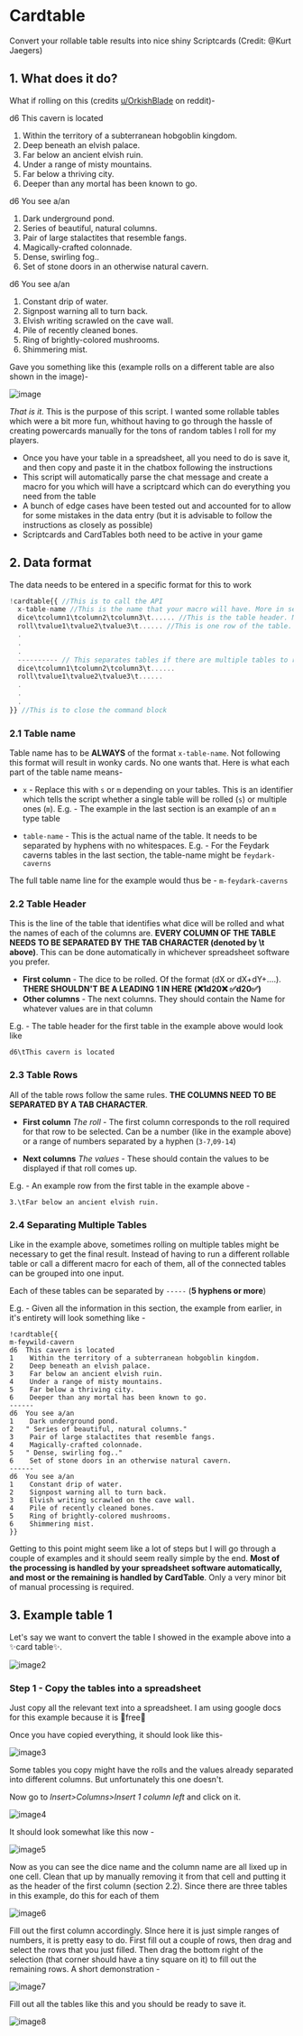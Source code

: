 # Cardtable
Convert your rollable table results into nice shiny Scriptcards (Credit: @Kurt Jaegers)
## 1. What does it do?

What if rolling on this (credits [u/OrkishBlade](https://www.reddit.com/r/BehindTheTables/comments/61ls8l/feydark_caverns/) on reddit)-

d6 This cavern is located
1. Within the territory of a subterranean hobgoblin kingdom.
2. Deep beneath an elvish palace.
3. Far below an ancient elvish ruin.
4. Under a range of misty mountains.
5. Far below a thriving city.
6. Deeper than any mortal has been known to go.

d6 You see a/an
1. Dark underground pond.
2. Series of beautiful, natural columns.
3. Pair of large stalactites that resemble fangs.
4. Magically-crafted colonnade.
5. Dense, swirling fog..
6. Set of stone doors in an otherwise natural cavern.

d6 You see a/an<br>
1. Constant drip of water.<br>
2. Signpost warning all to turn back.<br>
3. Elvish writing scrawled on the cave wall.<br>
4. Pile of recently cleaned bones.<br>
5. Ring of brightly-colored mushrooms.<br>
6. Shimmering mist.

Gave you something like this (example rolls on a different table are also shown in the image)-

![image](images/example1.png)

*That is it.* This is the purpose of this script. I wanted some rollable tables which were a bit more fun, whithout having to go through the hassle of creating powercards manually for the tons of random tables I roll for my players.

* Once you have your table in a spreadsheet, all you need to do is save it, and then copy and paste it in the chatbox following the instructions
* This script will automatically parse the chat message and create a macro for you which will have a scriptcard which can do everything you need from the table
* A bunch of edge cases have been tested out and accounted for to allow for some mistakes in the data entry (but it is advisable to follow the instructions as closely as possible)
* Scriptcards and CardTables both need to be active in your game


## 2. Data format
The data needs to be entered in a specific format for this to work

```javascript
!cardtable{{ //This is to call the API
  x-table-name //This is the name that your macro will have. More in section 2.1
  dice\tcolumn1\tcolumn2\tcolumn3\t...... //This is the table header. More in section 2.2
  roll\tvalue1\tvalue2\tvalue3\t...... //This is one row of the table. More in section 2.3
  .
  .
  .
  ---------- // This separates tables if there are multiple tables to roll. More in section 2.4
  dice\tcolumn1\tcolumn2\tcolumn3\t......
  roll\tvalue1\tvalue2\tvalue3\t......
  .
  .
  .
}} //This is to close the command block
```

### 2.1 Table name
Table name has to be **ALWAYS** of the format `x-table-name`. Not following this format will result in wonky cards. No one wants that. Here is what each part of the table name means-

* `x` - Replace this with `s` or `m` depending on your tables. This is an identifier which tells the script whether a single table will be rolled (`s`) or multiple ones (`m`). E.g. - The example in the last section is an example of an `m` type table

* `table-name` - This is the actual name of the table. It needs to be separated by hyphens with no whitespaces. E.g. - For the Feydark caverns tables in the last section, the table-name might be `feydark-caverns`

The full table name line for the example would thus be - `m-feydark-caverns`

### 2.2 Table Header
This is the line of the table that identifies what dice will be rolled and what the names of each of the columns are. **EVERY COLUMN OF THE TABLE NEEDS TO BE SEPARATED BY THE TAB CHARACTER (denoted by \t above)**. This can be done automatically in whichever spreadsheet software you prefer.

* **First column** - The dice to be rolled. Of the format (dX or dX+dY+....). **THERE SHOULDN'T BE A LEADING 1 IN HERE (❌1d20❌ ✅d20✅)**
* **Other columns** - The next columns. They should contain the Name for whatever values are in that column

E.g. - The table header for the first table in the example above would look like

````
d6\tThis cavern is located

````

### 2.3 Table Rows
All of the table rows follow the same rules. **THE COLUMNS NEED TO BE SEPARATED BY A TAB CHARACTER**.

* **First column** *The roll* - The first column corresponds to the roll required for that row to be selected. Can be a number (like in the example above) or a range of numbers separated by a hyphen (`3-7`,`09-14`)

* **Next columns** *The values* - These should contain the values to be displayed if that roll comes up.

E.g. - An example row from the first table in the example above -

````
3.\tFar below an ancient elvish ruin.
````

### 2.4 Separating Multiple Tables
Like in the example above, sometimes rolling on multiple tables might be necessary to get the final result. Instead of having to run a different rollable table or call a different macro for each of them, all of the connected tables can be grouped into one input.

Each of these tables can be separated by `-----` (**5 hyphens or more**)

E.g. - Given all the information in this section, the example from earlier, in it's entirety will look something like -

````
!cardtable{{
m-feywild-cavern
d6	This cavern is located
1	 Within the territory of a subterranean hobgoblin kingdom.
2	 Deep beneath an elvish palace.
3	 Far below an ancient elvish ruin.
4	 Under a range of misty mountains.
5	 Far below a thriving city.
6	 Deeper than any mortal has been known to go.
------
d6	You see a/an
1	 Dark underground pond.
2	" Series of beautiful, natural columns."
3	 Pair of large stalactites that resemble fangs.
4	 Magically-crafted colonnade.
5	" Dense, swirling fog.."
6	 Set of stone doors in an otherwise natural cavern.
------
d6	You see a/an
1	 Constant drip of water.
2	 Signpost warning all to turn back.
3	 Elvish writing scrawled on the cave wall.
4	 Pile of recently cleaned bones.
5	 Ring of brightly-colored mushrooms.
6	 Shimmering mist.
}}

````

Getting to this point might seem like a lot of steps but I will go through a couple of examples and it should seem really simple by the end. **Most of the processing is handled by your spreadsheet software automatically, and most or the remaining is handled by CardTable**. Only a very minor bit of manual processing is required.

## 3. Example table 1
Let's say we want to convert the table I showed in the example above into a ✨card table✨.

![image2](images/step0-1.png)
### Step 1 - Copy the tables into a spreadsheet
Just copy all the relevant text into a spreadsheet. I am using google docs for this example because it is 🌟free🌟

Once you have copied everything, it should look like this-

![image3](images/step1-1.png)

Some tables you copy might have the rolls and the values already separated into different columns. But unfortunately this one doesn't.

Now go to *Insert>Columns>Insert 1 column left* and click on it.

![image4](images/step2-1.png)

It should look somewhat like this now -

![image5](images/step3-1.png)

Now as you can see the dice name and the column name are all lixed up in one cell. Clean that up by manually removing it from that cell and putting it as the header of the first column (section 2.2). Since there are three tables in this example, do this for each of them

![image6](images/step4-1.png)

Fill out the first column accordingly. SInce here it is just simple ranges of numbers, it is pretty easy to do. First fill out a couple of rows, then drag and select the rows that you just filled. Then drag the bottom right of the selection (that corner should have a tiny square on it) to fill out the remaining rows. A short demonstration -

![image7](images/step5-1.gif)

Fill out all the tables like this and you should be ready to save it.

![image8](images/step6-1.png)
